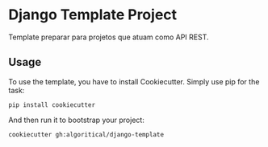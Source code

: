 # Django Template Project

Template preparar para projetos que atuam como API REST.

## Usage

To use the template, you have to install Cookiecutter. Simply use pip for the task:
```shell
pip install cookiecutter
```

And then run it to bootstrap your project:
```shell
cookiecutter gh:algoritical/django-template
```